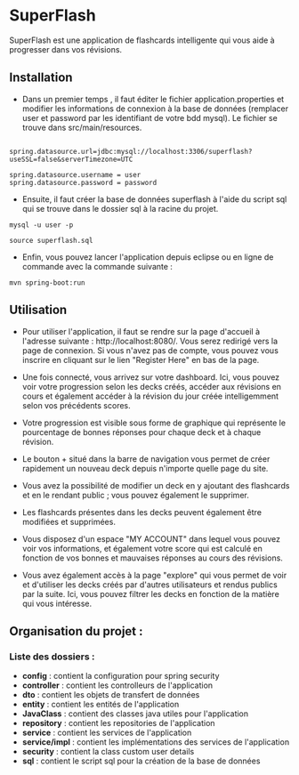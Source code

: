 # SuperFlash
SuperFlash est une application de flashcards intelligente qui vous aide à progresser dans vos révisions.

## Installation

* Dans un premier temps , il faut éditer le fichier application.properties et modifier les informations de connexion à la base de données (remplacer user et password par les identifiant de votre bdd mysql). Le fichier se trouve dans src/main/resources.

```

spring.datasource.url=jdbc:mysql://localhost:3306/superflash?useSSL=false&serverTimezone=UTC

spring.datasource.username = user
spring.datasource.password = password

```

* Ensuite, il faut créer la base de données superflash à l'aide du script sql qui se trouve dans le dossier sql à la racine du projet.

```
mysql -u user -p 

source superflash.sql
```

* Enfin, vous pouvez lancer l'application depuis eclipse ou en ligne de commande avec la commande suivante :

```
mvn spring-boot:run
```

## Utilisation

* Pour utiliser l'application, il faut se rendre sur la page d'accueil à l'adresse suivante : http://localhost:8080/. Vous serez redirigé vers la page de connexion. Si vous n'avez pas de compte, vous pouvez vous inscrire en cliquant sur le lien "Register Here" en bas de la page.

* Une fois connecté, vous arrivez sur votre dashboard. Ici, vous pouvez voir votre progression selon les decks créés, accéder aux révisions en cours et également accéder à la révision du jour créée intelligemment selon vos précédents scores.

* Votre progression est visible sous forme de graphique qui représente le pourcentage de bonnes réponses pour chaque deck et à chaque révision.

* Le bouton + situé dans la barre de navigation vous permet de créer rapidement un nouveau deck depuis n'importe quelle page du site.

* Vous avez la possibilité de modifier un deck en y ajoutant des flashcards et en le rendant public ; vous pouvez également le supprimer.

* Les flashcards présentes dans les decks peuvent également être modifiées et supprimées.

* Vous disposez d'un espace "MY ACCOUNT" dans lequel vous pouvez voir vos informations, et également votre score qui est calculé en fonction de vos bonnes et mauvaises réponses au cours des révisions.

* Vous avez également accès à la page "explore" qui vous permet de voir et d'utiliser les decks créés par d'autres utilisateurs et rendus publics par la suite. Ici, vous pouvez filtrer les decks en fonction de la matière qui vous intéresse.







## Organisation du projet :

### Liste des dossiers : 
* **config** : contient la configuration pour spring security
* **controller** : contient les controlleurs de l'application
* **dto** : contient les objets de transfert de données
* **entity** : contient les entités de l'application
* **JavaClass** : contient des classes java utiles pour l'application
* **repository** : contient les repositories de l'application
* **service** : contient les services de l'application
* **service/impl** : contient les implémentations des services de l'application
* **security** : contient la class custom user details
* **sql** : contient le script sql pour la création de la base de données
